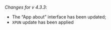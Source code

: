 _Changes for v 4.3.3_:
- The “App about” interface has been updated;
- `XPUN` update has been applied
